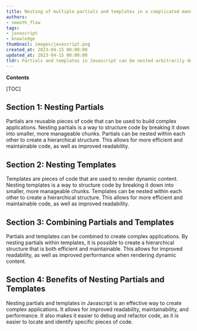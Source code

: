 ```yaml
---
title: Nesting of multiple partials and templates in a complicated manner
authors:
- smooth_flow
tags:
- javascript
- knowledge
thumbnail: images/javascript.png
created_at: 2023-04-15 00:00:00
updated_at: 2023-04-15 00:00:00
tldr: Partials and templates in Javascript can be nested arbitrarily deep, allowing for complex and powerful templating.
---
```


**Contents**

[TOC]

## Section 1: Nesting Partials
Partials are reusable pieces of code that can be used to build complex applications. Nesting partials is a way to structure code by breaking it down into smaller, more manageable chunks. Partials can be nested within each other to create a hierarchical structure. This allows for more efficient and maintainable code, as well as improved readability.

## Section 2: Nesting Templates
Templates are pieces of code that are used to render dynamic content. Nesting templates is a way to structure code by breaking it down into smaller, more manageable chunks. Templates can be nested within each other to create a hierarchical structure. This allows for more efficient and maintainable code, as well as improved readability.

## Section 3: Combining Partials and Templates
Partials and templates can be combined to create complex applications. By nesting partials within templates, it is possible to create a hierarchical structure that is both efficient and maintainable. This allows for improved readability, as well as improved performance when rendering dynamic content.

## Section 4: Benefits of Nesting Partials and Templates
Nesting partials and templates in Javascript is an effective way to create complex applications. It allows for improved readability, maintainability, and performance. It also makes it easier to debug and refactor code, as it is easier to locate and identify specific pieces of code.
